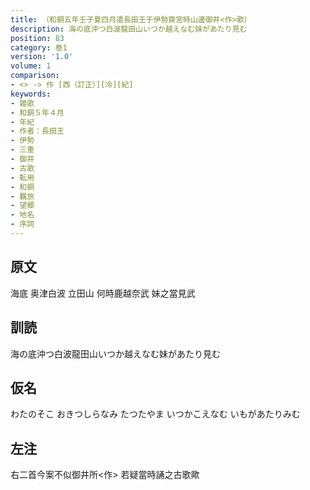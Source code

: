 ```yaml
---
title: （和銅五年壬子夏四月遣長田王于伊勢齋宮時山邊御井<作>歌）
description: 海の底沖つ白波龍田山いつか越えなむ妹があたり見む
position: 83
category: 巻1
version: '1.0'
volume: 1
comparison:
- <> -> 作 [西（訂正）][冷][紀]
keywords:
- 雑歌
- 和銅５年４月
- 年紀
- 作者：長田王
- 伊勢
- 三重
- 御井
- 古歌
- 転用
- 和銅
- 羈旅
- 望郷
- 地名
- 序詞
---
```


## 原文

海底 奥津白波 立田山 何時鹿越奈武 妹之當見武

## 訓読

海の底沖つ白波龍田山いつか越えなむ妹があたり見む

## 仮名

わたのそこ おきつしらなみ たつたやま いつかこえなむ いもがあたりみむ

## 左注

右二首今案不似御井所<作> 若疑當時誦之古歌歟
